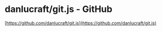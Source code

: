 <!--
id: 7462055302
link: http://tumblr.atmos.org/post/7462055302/danlucraft-git-js-github
slug: danlucraft-git-js-github
date: Sun Jul 10 2011 11:59:20 GMT-0700 (PDT)
publish: 2011-07-010
tags: 
title: danlucraft/git.js - GitHub
-->


danlucraft/git.js - GitHub
==========================

[https://github.com/danlucraft/git.js](https://github.com/danlucraft/git.js)

